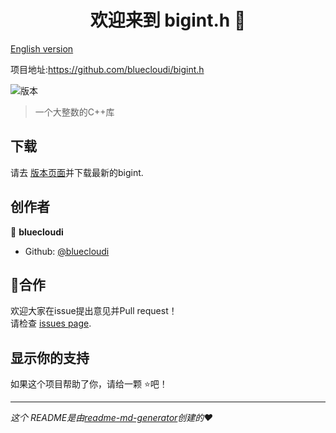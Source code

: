 <h1 align="center">欢迎来到 bigint.h 👋</h1>

[English version](http://github.com/bluecloudi/bigint.h/blob/master/README-en.md)

项目地址:https://github.com/bluecloudi/bigint.h

<p>
  <img alt="版本" src="https://img.shields.io/badge/version-1.0.0-blue.svg?cacheSeconds=2592000" />
</p>

>  一个大整数的C++库

## 下载

请去 [版本页面](https://github.com/bluecloudi/bigint.h/releases)并下载最新的bigint.

## 创作者

👤 **bluecloudi**

* Github: [@bluecloudi](https://github.com/bluecloudi)

## 🤝合作

欢迎大家在issue提出意见并Pull request！<br />请检查 [issues page](https://github.com/bluecloudi/bigint.h/issues).

## 显示你的支持

如果这个项目帮助了你，请给一颗 ⭐️吧！

***
_这个 README是由[readme-md-generator](https://github.com/kefranabg/readme-md-generator)创建的❤️_
